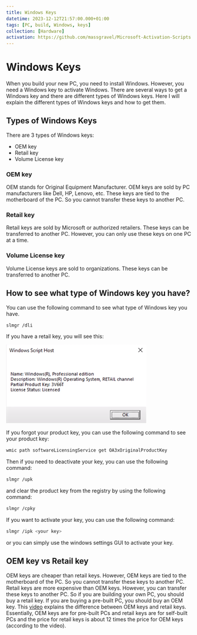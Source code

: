 ```yaml
---
title: Windows Keys
datetime: 2023-12-12T21:57:00.000+01:00
tags: [PC, build, Windows, keys]
collection: [Hardware]
activation: https://github.com/massgravel/Microsoft-Activation-Scripts
---
```

# Windows Keys
When you build your new PC, you need to install Windows. However, you need a Windows key to activate Windows. There are several ways to get a Windows key and there are different types of Windows keys. Here I will explain the different types of Windows keys and how to get them.

## Types of Windows Keys
There are 3 types of Windows keys:
- OEM key
- Retail key
- Volume License key

### OEM key
OEM stands for Original Equipment Manufacturer. OEM keys are sold by PC manufacturers like Dell, HP, Lenovo, etc. These keys are tied to the motherboard of the PC. So you cannot transfer these keys to another PC.

### Retail key
Retail keys are sold by Microsoft or authorized retailers. These keys can be transferred to another PC. However, you can only use these keys on one PC at a time.

### Volume License key
Volume License keys are sold to organizations. These keys can be transferred to another PC.

## How to see what type of Windows key you have?
You can use the following command to see what type of Windows key you have.
```bash
slmgr /dli
```

If you have a retail key, you will see this:

![retail key](images/Windows_Keys/CheckKey.png)

If you forgot your product key, you can use the following command to see your product key:
```bash
wmic path softwareLicensingService get OA3xOriginalProductKey
```

Then if you need to deactivate your key, you can use the following command:
```bash
slmgr /upk
```
and clear the product key from the registry by using the following command:
```bash
slmgr /cpky
```

If you want to activate your key, you can use the following command:
```bash
slmgr /ipk <your key>
```
or you can simply use the windows settings GUI to activate your key.

## OEM key vs Retail key
OEM keys are cheaper than retail keys. However, OEM keys are tied to the motherboard of the PC. So you cannot transfer these keys to another PC. Retail keys are more expensive than OEM keys. However, you can transfer these keys to another PC. So if you are building your own PC, you should buy a retail key. If you are buying a pre-built PC, you should buy an OEM key. This [video](https://www.youtube.com/watch?v=UZcuRiZIIRY) explains the difference between OEM keys and retail keys. Essentially, OEM keys are for pre-built PCs and retail keys are for self-built PCs and the price for retail keys is about 12 times the price for OEM keys (according to the video).

